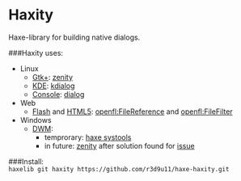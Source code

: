 Haxity
=========================

Haxe-library for building native dialogs.<br/>

###Haxity uses:<br/>

* Linux
	* [Gtk+](https://en.wikipedia.org/wiki/GTK%2B): [zenity](https://help.gnome.org/users/zenity/stable/)
	* [KDE](https://en.wikipedia.org/wiki/KDE): [kdialog](https://techbase.kde.org/Development/Tutorials/Shell_Scripting_with_KDE_Dialogs)
	* [Console](https://en.wikipedia.org/wiki/Linux_console): [dialog](http://hightek.org/projects/dialog/)
* Web
	* [Flash](https://ru.wikipedia.org/wiki/Adobe_Flash) and [HTML5](https://en.wikipedia.org/wiki/HTML5): [openfl:FileReference](http://api.openfl.org/openfl/net/FileReference.html) and [openfl:FileFilter](http://api.openfl.org/openfl/net/FileFilter.html)
* Windows
	* [DWM](https://en.wikipedia.org/wiki/Desktop_Window_Manager):
		* temprorary: [haxe systools](https://github.com/waneck/systools)
		* in future: [zenity](https://github.com/kvaps/zenity-windows/) after solution found for [issue](https://github.com/HaxeFoundation/haxe/issues/5929)

###Install:<br/>
`haxelib git haxity https://github.com/r3d9u11/haxe-haxity.git`
